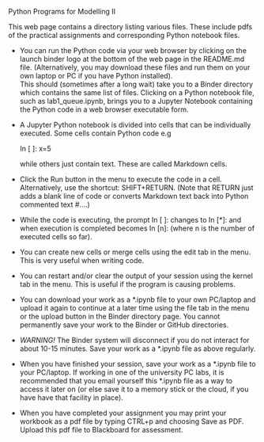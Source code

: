 Python Programs for Modelling II

This web page contains a directory listing various files. These include pdfs of the practical assignments and corresponding 
Python notebook files.

* You can run the Python code via your web browser by clicking on the launch binder logo at the bottom of the web page in the README.md file. (Alternatively, you may download these files and run them on your own laptop or PC if you have Python installed).  
This should (sometimes after a long wait) take you to a Binder directory which contains the same list of files. Clicking on a Python notebook file, such as lab1_queue.ipynb, brings you to a Jupyter Notebook containing the Python code in a web browser executable form.

* A Jupyter Python notebook is divided into cells that can be individually executed.  Some cells contain Python code e.g

    In [ ]:  x=5

    while others just contain text. These are called Markdown cells.

* Click the Run button in the menu to execute the code in a cell. Alternatively, use the shortcut: SHIFT+RETURN. (Note that RETURN just adds a blank line of code or converts Markdown text back into Python commented text #....)

* While the code is executing, the prompt In [ ]:  changes to  In [*]:  and when execution is completed becomes In [n]: (where n is the number of executed cells so far).

* You can create new cells or merge cells using the edit tab in the menu. This is very useful when writing code.

* You can restart and/or clear the output of your session using the kernel tab in the menu. This is useful if the program is causing problems. 

* You can download your work as a *.ipynb file to your own PC/laptop and upload it again to continue at a later time using the file tab in the menu or the upload button in the Binder directory page. You cannot permanently save your work to the Binder or GitHub directories.

* *WARNING!* The Binder system will disconnect if you do not interact for about 10-15 minutes. Save your work as a *.ipynb file as above regularly.

* When you have finished your session, save your work as a *.ipynb file to your PC/laptop. 
If working in one of the university PC labs, it is recommended that you email yourself this *.ipynb file as a way to access it later on (or else save it to a memory stick or the cloud, if you have have that facility in place).

* When you have completed your assignment you may print your workbook as a pdf  file by typing CTRL+p and choosing Save as PDF. Upload this pdf file to Blackboard for assessment.



 